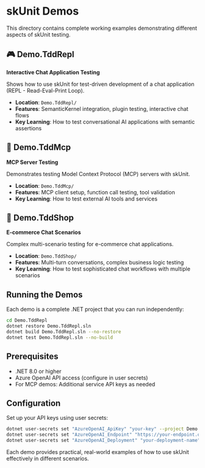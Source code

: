 # skUnit Demos

This directory contains complete working examples demonstrating different aspects of skUnit testing.

## 🎮 Demo.TddRepl
**Interactive Chat Application Testing**

Shows how to use skUnit for test-driven development of a chat application (REPL - Read-Eval-Print Loop).

- **Location**: `Demo.TddRepl/`
- **Features**: SemanticKernel integration, plugin testing, interactive chat flows
- **Key Learning**: How to test conversational AI applications with semantic assertions

## 🔧 Demo.TddMcp  
**MCP Server Testing**

Demonstrates testing Model Context Protocol (MCP) servers with skUnit.

- **Location**: `Demo.TddMcp/`
- **Features**: MCP client setup, function call testing, tool validation
- **Key Learning**: How to test external AI tools and services

## 🛒 Demo.TddShop
**E-commerce Chat Scenarios**

Complex multi-scenario testing for e-commerce chat applications.

- **Location**: `Demo.TddShop/`
- **Features**: Multi-turn conversations, complex business logic testing
- **Key Learning**: How to test sophisticated chat workflows with multiple scenarios

## Running the Demos

Each demo is a complete .NET project that you can run independently:

```bash
cd Demo.TddRepl
dotnet restore Demo.TddRepl.sln
dotnet build Demo.TddRepl.sln --no-restore
dotnet test Demo.TddRepl.sln --no-build
```

## Prerequisites

- .NET 8.0 or higher
- Azure OpenAI API access (configure in user secrets)
- For MCP demos: Additional service API keys as needed

## Configuration

Set up your API keys using user secrets:

```bash
dotnet user-secrets set "AzureOpenAI_ApiKey" "your-key" --project Demo.TddRepl
dotnet user-secrets set "AzureOpenAI_Endpoint" "https://your-endpoint.openai.azure.com/" --project Demo.TddRepl
dotnet user-secrets set "AzureOpenAI_Deployment" "your-deployment-name" --project Demo.TddRepl
```

Each demo provides practical, real-world examples of how to use skUnit effectively in different scenarios.
